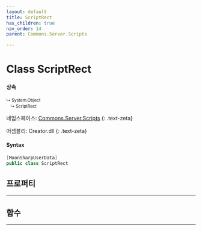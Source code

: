 ```yaml
---
layout: default
title: ScriptRect
has_children: true
nav_order: 14
parent: Commons.Server.Scripts

---
```


<!-- 아래에 문서 작성 -->

# Class ScriptRect 

<!-- new
{: .label .label-green } -->

#### 상속

<div class="code-example" markdown="1" style = "font-size:0.8em;">
↳ System.Object<br/>
　↳ ScriptRect
</div>


네임스페이스: [Commons.Server.Scripts](../)
{: .text-zeta}

어셈블리: Creator.dll
{: .text-zeta}

#### Syntax
```cs
[MoonSharpUserData]
public class ScriptRect
```

## 프로퍼티
---



## 함수
---

